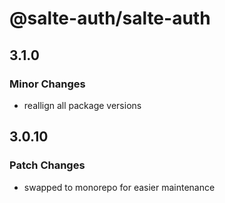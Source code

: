 # @salte-auth/salte-auth

## 3.1.0

### Minor Changes

- reallign all package versions

## 3.0.10

### Patch Changes

- swapped to monorepo for easier maintenance
